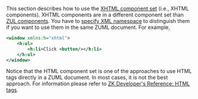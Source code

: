 

This section describes how to use the [XHTML component set](zuml_ref/zuml/languages/xhtml) (i.e., XHTML
components). XHTML components are in a different component set than [ZUL components](zuml_ref/zuml/languages/zul). You have to
[specify XML namespace](zuml_ref/zuml/languages) to
distinguish them if you want to use them in the same ZUML document. For
example,

```xml
<window xmlns:h="xhtml">
    <h:ul>
        <h:li>Click <button/></h:li>
    </h:ul>
</window>
```

Notice that the HTML component set is one of the approaches to use HTML
tags directly in a ZUML document. In most cases, it is not the best
approach. For information please refer to [ZK Developer's Reference: HTML tags]({{site.baseurl}}/zk_dev_ref/ui_patterns/html_tags).




